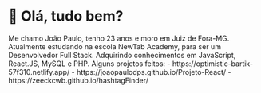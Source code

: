 <h1>👋 Olá, tudo bem?</h1>
Me chamo João Paulo, tenho 23 anos e moro em Juiz de Fora-MG.
Atualmente estudando na escola NewTab Academy, para ser um Desenvolvedor Full Stack.
Adquirindo conhecimentos em JavaScript, React.JS, MySQL e PHP.
Alguns projetos feitos:
- https://optimistic-bartik-57f310.netlify.app/
- https://joaopaulodps.github.io/Projeto-React/
- https://zeeckcwb.github.io/hashtagFinder/

<!---
joaopaulodps/joaopaulodps is a ✨ special ✨ repository because its `README.md` (this file) appears on your GitHub profile.
You can click the Preview link to take a look at your changes.
--->
